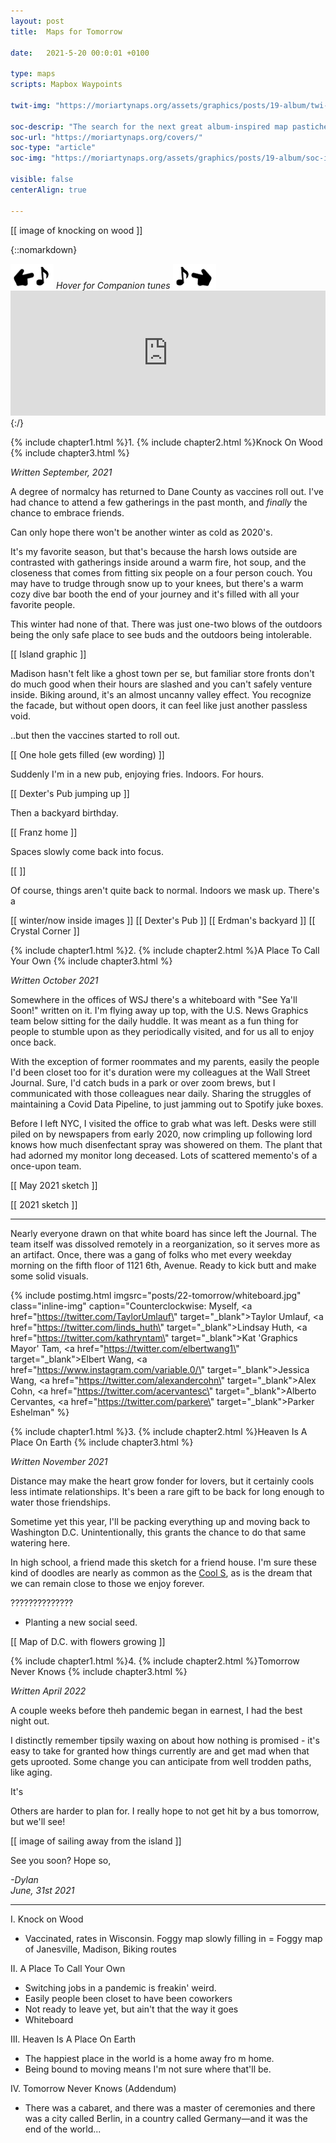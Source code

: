 ```yaml
---
layout: post
title:  Maps for Tomorrow

date:   2021-5-20 00:0:01 +0100

type: maps
scripts: Mapbox Waypoints

twit-img: "https://moriartynaps.org/assets/graphics/posts/19-album/twi-img.jpg"

soc-descrip: "The search for the next great album-inspired map pastiche"
soc-url: "https://moriartynaps.org/covers/"
soc-type: "article"
soc-img: "https://moriartynaps.org/assets/graphics/posts/19-album/soc-img.jpg"

visible: false
centerAlign: true

---
```


[[ image of knocking on wood ]]

{::nomarkdown}
<div class="inner-musicBox-contain">
  <div class="inner-musicBox-labels">
    <img src="../assets/graphics/posts/music-box.gif" class="music-box-gif music-box-gif_left" />
    <i>Hover for Companion tunes</i>
    <img src="../assets/graphics/posts/music-box-r.gif" class="music-box-gif music-box-gif_right" />
  </div>

  <div class="inner-musicBox">
    <iframe width="100%" height="200" src="https://www.youtube.com/embed/videoseries?list=PL1KbmvLItolRIjfW5Eu1JZaNzPXu5b8pf" frameborder="0" allow="autoplay; encrypted-media" allowfullscreen></iframe>
  </div>
</div>
{:/}

{% include chapter1.html %}1.
{% include chapter2.html %}Knock On Wood
{% include chapter3.html %}

_Written September, 2021_

A degree of normalcy has returned to Dane County as vaccines roll out. I've had chance to attend a few gatherings in the past month, and _finally_ the chance to embrace friends.

Can only hope there won't be another winter as cold as 2020's. 

It's my favorite season, but that's because the harsh lows outside are contrasted with gatherings inside around a warm fire, hot soup, and the closeness that comes from fitting six people on a four person couch. You may have to trudge through snow up to your knees, but there's a warm cozy dive bar booth the end of your journey and it's filled with all your favorite people.

This winter had none of that. There was just one-two blows of the outdoors being the only safe place to see buds and the outdoors being intolerable.

[[ Island graphic ]]

Madison hasn't felt like a ghost town per se, but familiar store fronts don't do much good when their hours are slashed and you can't safely venture inside. Biking around, it's an almost uncanny valley effect. You recognize the facade, but without open doors, it can feel like just another passless void.

..but then the vaccines started to roll out.

[[ One hole gets filled (ew wording) ]]

Suddenly I'm in a new pub, enjoying fries. Indoors. For hours.

[[ Dexter's Pub jumping up ]]

Then a backyard birthday.

[[ Franz home ]]

Spaces slowly come back into focus.

[[ ]]

Of course, things aren't quite back to normal. Indoors we mask up. There's a 


[[ winter/now inside images ]]
[[ Dexter's Pub ]]
[[ Erdman's backyard ]]
[[ Crystal Corner ]]


{% include chapter1.html %}2.
{% include chapter2.html %}A Place To Call Your Own
{% include chapter3.html %}

_Written October 2021_

Somewhere in the offices of WSJ there's a whiteboard with "See Ya'll Soon!" written on it. I'm flying away up top, with the U.S. News Graphics team below sitting for the daily huddle. It was meant as a fun thing for people to stumble upon as they periodically visited, and for us all to enjoy once back.

With the exception of former roommates and my parents, easily the people I'd been closet too for it's duration were my colleagues at the Wall Street Journal. Sure, I'd catch buds in a park or over zoom brews, but I communicated with those colleagues near daily. Sharing the struggles of maintaining a Covid Data Pipeline, to just jamming out to Spotify juke boxes. 

Before I left NYC, I visited the office to grab what was left. Desks were still piled on by newspapers from early 2020, now crimpling up following lord knows how much disenfectant spray was showered on them. The plant that had adorned my monitor long deceased. Lots of scattered memento's of a once-upon team.

[[ May 2021 sketch ]]

[[ 2021 sketch ]]

---

Nearly everyone drawn on that white board has since left the Journal. The team itself was dissolved remotely in a reorganization, so it serves more as an artifact. Once, there was a gang of folks who met every weekday morning on the fifth floor of 1121 6th, Avenue. Ready to kick butt and make some solid visuals.

{% include postimg.html imgsrc="posts/22-tomorrow/whiteboard.jpg" class="inline-img" caption="Counterclockwise: Myself, <a href=\"https://twitter.com/TaylorUmlauf\" target=\"_blank\">Taylor Umlauf</a>, <a href=\"https://twitter.com/linds_huth\" target=\"_blank\">Lindsay Huth</a>, <a href=\"https://twitter.com/kathryntam\" target=\"_blank\">Kat 'Graphics Mayor' Tam</a>, <a href=\"https://twitter.com/elbertwang1\" target=\"_blank\">Elbert Wang</a>, <a href=\"https://www.instagram.com/variable.0/\" target=\"_blank\">Jessica Wang</a>, <a href=\"https://twitter.com/alexandercohn\" target=\"_blank\">Alex Cohn</a>, <a href=\"https://twitter.com/acervantesc\" target=\"_blank\">Alberto Cervantes</a>, <a href=\"https://twitter.com/parkere\" target=\"_blank\">Parker Eshelman</a>" %}

{% include chapter1.html %}3.
{% include chapter2.html %}Heaven Is A Place On Earth
{% include chapter3.html %}

_Written November 2021_

Distance may make the heart grow fonder for lovers, but it certainly cools less intimate relationships. It's been a rare gift to be back for long enough to water those friendships.

Sometime yet this year, I'll be packing everything up and moving back to Washington D.C. Unintentionally, this grants the chance to do that same watering here.

In high school, a friend made this sketch for a friend house. I'm sure these kind of doodles are nearly as common as the [Cool S](https://en.wikipedia.org/wiki/Cool_S), as is the dream that we can remain close to those we enjoy forever.



??????????????

- Planting a new social seed.

[[ Map of D.C. with flowers growing ]]


{% include chapter1.html %}4.
{% include chapter2.html %}Tomorrow Never Knows
{% include chapter3.html %}

_Written April 2022_



A couple weeks before theh pandemic began in earnest, I had the best night out.

I distinctly remember tipsily waxing on about how nothing is promised - it's easy to take for granted how things currently are and get mad when that gets uprooted. Some change you can anticipate from well trodden paths, like aging.

It's 

Others are harder to plan for. I really hope to not get hit by a bus tomorrow, but we'll see!




[[ image of sailing away from the island ]]

See you soon? Hope so,

<i>-Dylan<br>
<span class="post-date">June, 31st 2021</span></i>


<div class="notes">
</div>


<script>
/*  const MapsForTomorrow = document.querySelector('.Maps-for-tomorrow')
  mapboxgl.accessToken = 'pk.eyJ1IjoiZG1vcmlhcnR5IiwiYSI6Ikd3T29EOWMifQ.-DKJ4ernht84AZmc6Bk51Q'

  const map = new mapboxgl.Map({
    container: 'map',
    style: 'mapbox://styles/dmoriarty/ckq5fyj2a6bz117mnz6tulxzd',
    center: [-89.36389,43.08388],
    zoom: 14,
	pitch: 60
  }) */

	// mapbox://styles/dmoriarty/ckq5fyj2a6bz117mnz6tulxzd

</script>




- - - - - - - 


I. Knock on Wood

- Vaccinated, rates in Wisconsin. Foggy map slowly filling in
= Foggy map of Janesville, Madison, Biking routes

II. A Place To Call Your Own

- Switching jobs in a pandemic is freakin' weird. 
- Easily people been closet to have been coworkers
- Not ready to leave yet, but ain't that the way it goes
- Whiteboard

III. Heaven Is A Place On Earth

- The happiest place in the world is a home away fro m home.
- Being bound to moving means I'm not sure where that'll be.


IV. Tomorrow Never Knows (Addendum)

- There was a cabaret, and there was a master of ceremonies and there was a city called Berlin, in a country called Germany—and it was the end of the world... 


<!-- 
{::nomarkdown}
  </article>
</section>

  <section class="article-container article-cotainer__within article-map-cont">
    <article class="intro-viz">
    <div class="map-container">
      <div class="map-cover"></div>
      <div id="map"></div>
    </div>
  </article>
</section>
  <section class="article-container article-cotainer__within">
      <div class="article-gutter {% if page.centerAlign %}article-gutter_middle{% endif %}"></div>
      <article class="article-content {% if page.centerAlign %}article-content_middle{% endif %}">
{:/}

<style>
    #map {
      width: 100%;
      height: 100%;
      background-color: rgba(0,0,0,0) !important;
    }

    .map-container {
      top: 0;
      position: sticky;
      position: -webkit-sticky;
      max-width: 1000px;
      width: 100%;
      height: 100vh;
      margin: -8rem auto 0 auto;
      background-color: rgba(0,0,0,0) !important;
    }

    #map {
      width: 100%;
      height: 100%;
      background-color: rgba(0,0,0,0) !important;
    }

    .intro-viz { width: 100%; }

    .article-map-cont { padding-bottom: 0; }
</style>
 -->


